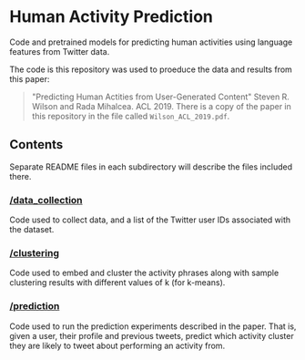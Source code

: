# Human Activity Prediction
Code and pretrained models for predicting human activities using language features from Twitter data.

The code is this repository was used to proeduce the data and results from this paper:
> "Predicting Human Actities from User-Generated Content" 
> Steven R. Wilson and Rada Mihalcea. 
> ACL 2019.
There is a copy of the paper in this repository in the file called `Wilson_ACL_2019.pdf`.

## Contents

Separate README files in each subdirectory will describe the files included there.

### [/data_collection](./data_collection)

Code used to collect data, and a list of the Twitter user IDs associated with the dataset.

### [/clustering](./clustering)

Code used to embed and cluster the activity phrases along with sample clustering results with different values of k (for k-means).

### [/prediction](./prediction)

Code used to run the prediction experiments described in the paper. That is, given a user, their profile and previous tweets, predict which activity cluster they are likely to tweet about performing an activity from.
